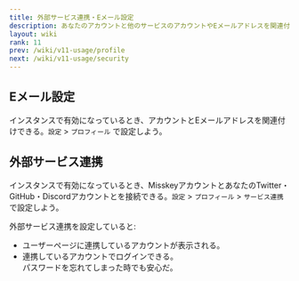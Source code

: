 ```yaml
---
title: 外部サービス連携・Eメール設定
description: あなたのアカウントと他のサービスのアカウントやEメールアドレスを関連付けできる。
layout: wiki
rank: 11
prev: /wiki/v11-usage/profile
next: /wiki/v11-usage/security
---
```

## Eメール設定
インスタンスで有効になっているとき、アカウントとEメールアドレスを関連付けできる。`設定` > `プロフィール` で設定しよう。

## 外部サービス連携
インスタンスで有効になっているとき、MisskeyアカウントとあなたのTwitter・GitHub・Discordアカウントとを接続できる。`設定` > `プロフィール` > `サービス連携` で設定しよう。

外部サービス連携を設定していると:
- ユーザーページに連携しているアカウントが表示される。
- 連携しているアカウントでログインできる。  
  パスワードを忘れてしまった時でも安心だ。
